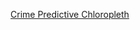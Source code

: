 [Crime Predictive Chloropleth](https://njgeorge000158.github.io/Danger-Predictive-Map-Visualization/)
